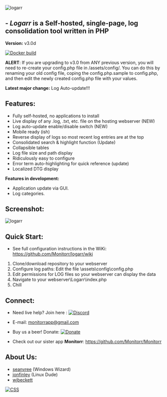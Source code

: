 
![logarr](https://i.imgur.com/BxmpBtA.png)

## - *Logarr* is a Self-hosted, single-page, log consolidation tool written in PHP 

**Version:** v3.0d

[![Docker build](https://img.shields.io/docker/build/monitorr/logarr.svg?maxAge=2592000)](https://hub.docker.com/r/monitorr/logarr/)

**ALERT**: If you are upgrading to v3.0 from ANY previous version, you will need to re-create your config.php file in /assets/config/. You can do this by renaming your old config file, coping the config.php.sample to config.php, and then edit the newly created config.php file with your values. 


**Latest major change:**  Log Auto-update!!!

## Features:

 - Fully self-hosted, no applications to install
 - Live display of any .log, .txt, etc. file on the hosting webserver (NEW)
 - Log auto-update enable/disable switch (NEW)
 - Mobile ready (ish)
 - Reverse display of logs so most recent log entries are at the top
 - Consolidated search & highlight function (Update)
 - Collapsible tables
 - Log file size and path display
 - Ridiculously easy to configure
 - Error term auto-highlighting for quick reference (update)
 - Localized DTG display

 **Features in development:**
- Application update via GUI.
- Log categories.
 
 
## Screenshot:

![logarr](https://i.imgur.com/br6T0Y4.png)


## Quick Start:
- See full configuration instructions in the WiKi: https://github.com/Monitorr/logarr/wiki
1) Clone/download repository to your webserver
2) Configure log paths: Edit the file \assets\config\config.php 
3) Edit permissions for LOG files so your webserver can display the data
4) Navigate to your webserver\Logarr\index.php
5) Chill

## Connect:
- Need live help?  Join here :   [![Discord](https://img.shields.io/discord/102860784329052160.svg)](https://discord.gg/YKbRXtt)

- E-mail: monitorrapp@gmail.com

- Buy us a beer! Donate:        [![Donate](https://img.shields.io/badge/Donate-PayPal-green.svg)](https://paypal.me/monitorrapp)

- Check out our sister app **Monitorr**:  https://github.com/Monitorr/Monitorr

## About Us:
- [seanvree](https://github.com/seanvree) (Windows Wizard)
- [jonfinley](https://github.com/jonfinley) (Linux Dude)
- [wjbeckett](https://github.com/wjbeckett)


[![CSS](https://jigsaw.w3.org/css-validator/images/vcss)](https://jigsaw.w3.org/css-validator/check/refererr/)
